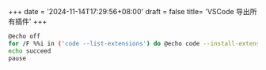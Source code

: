 +++
date = '2024-11-14T17:29:56+08:00'
draft = false
title= 'VSCode 导出所有插件'
+++

```bash
@echo off
for /F %%i in ('code --list-extensions') do @echo code --install-extension %%i >> install.bat
echo succeed
pause
```
